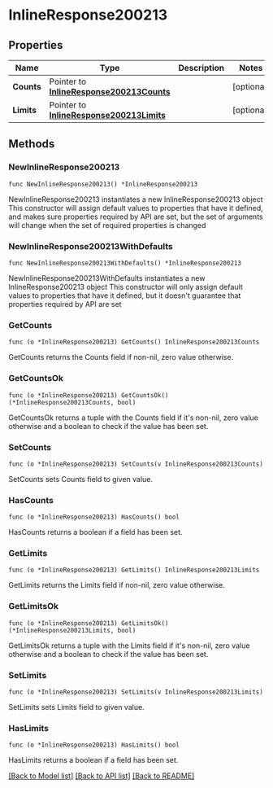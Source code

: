 # InlineResponse200213

## Properties

Name | Type | Description | Notes
------------ | ------------- | ------------- | -------------
**Counts** | Pointer to [**InlineResponse200213Counts**](InlineResponse200213Counts.md) |  | [optional] 
**Limits** | Pointer to [**InlineResponse200213Limits**](InlineResponse200213Limits.md) |  | [optional] 

## Methods

### NewInlineResponse200213

`func NewInlineResponse200213() *InlineResponse200213`

NewInlineResponse200213 instantiates a new InlineResponse200213 object
This constructor will assign default values to properties that have it defined,
and makes sure properties required by API are set, but the set of arguments
will change when the set of required properties is changed

### NewInlineResponse200213WithDefaults

`func NewInlineResponse200213WithDefaults() *InlineResponse200213`

NewInlineResponse200213WithDefaults instantiates a new InlineResponse200213 object
This constructor will only assign default values to properties that have it defined,
but it doesn't guarantee that properties required by API are set

### GetCounts

`func (o *InlineResponse200213) GetCounts() InlineResponse200213Counts`

GetCounts returns the Counts field if non-nil, zero value otherwise.

### GetCountsOk

`func (o *InlineResponse200213) GetCountsOk() (*InlineResponse200213Counts, bool)`

GetCountsOk returns a tuple with the Counts field if it's non-nil, zero value otherwise
and a boolean to check if the value has been set.

### SetCounts

`func (o *InlineResponse200213) SetCounts(v InlineResponse200213Counts)`

SetCounts sets Counts field to given value.

### HasCounts

`func (o *InlineResponse200213) HasCounts() bool`

HasCounts returns a boolean if a field has been set.

### GetLimits

`func (o *InlineResponse200213) GetLimits() InlineResponse200213Limits`

GetLimits returns the Limits field if non-nil, zero value otherwise.

### GetLimitsOk

`func (o *InlineResponse200213) GetLimitsOk() (*InlineResponse200213Limits, bool)`

GetLimitsOk returns a tuple with the Limits field if it's non-nil, zero value otherwise
and a boolean to check if the value has been set.

### SetLimits

`func (o *InlineResponse200213) SetLimits(v InlineResponse200213Limits)`

SetLimits sets Limits field to given value.

### HasLimits

`func (o *InlineResponse200213) HasLimits() bool`

HasLimits returns a boolean if a field has been set.


[[Back to Model list]](../README.md#documentation-for-models) [[Back to API list]](../README.md#documentation-for-api-endpoints) [[Back to README]](../README.md)


